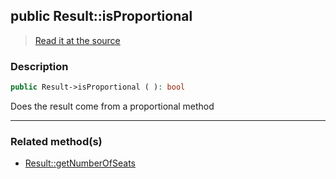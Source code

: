 ## public Result::isProportional

> [Read it at the source](https://github.com/julien-boudry/Condorcet/blob/master/src/Result.php#L372)

### Description    

```php
public Result->isProportional ( ): bool
```

Does the result come from a proportional method
    
---------------------------------------

### Related method(s)      

* [Result::getNumberOfSeats](/Docs/ApiReferences/Result%20Class/public%20Result--getNumberOfSeats.md)    
